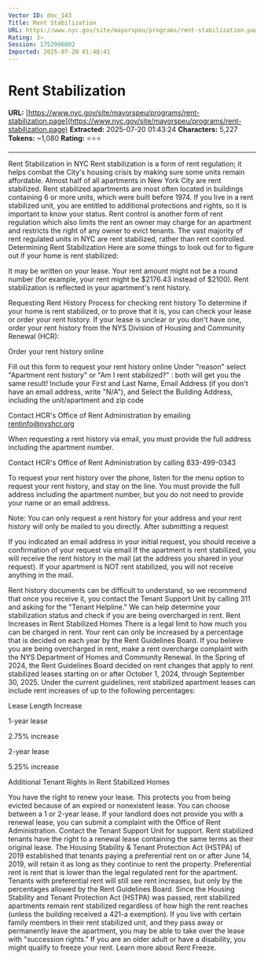 ```yaml
---
Vector ID: doc_143
Title: Rent Stabilization
URL: https://www.nyc.gov/site/mayorspeu/programs/rent-stabilization.page
Rating: 3⭐
Session: 1752996002
Imported: 2025-07-20 01:48:41
---
```


# Rent Stabilization

**URL:** [https://www.nyc.gov/site/mayorspeu/programs/rent-stabilization.page](https://www.nyc.gov/site/mayorspeu/programs/rent-stabilization.page)
**Extracted:** 2025-07-20 01:43:24
**Characters:** 5,227
**Tokens:** ~1,080
**Rating:** ⭐⭐⭐

---



Rent Stabilization in NYC
Rent stabilization is a form of rent regulation; it helps combat the City's housing crisis by making sure some units remain affordable. Almost half of all apartments in New York City are rent stabilized. Rent stabilized apartments are most often located in buildings containing 6 or more units, which were built before 1974. If you live in a rent stabilized unit, you are entitled to additional protections and rights, so it is important to know your status.
Rent control is another form of rent regulation which also limits the rent an owner may charge for an apartment and restricts the right of any owner to evict tenants. The vast majority of rent regulated units in NYC are rent stabilized, rather than rent controlled.
Determining Rent Stabilization
Here are some things to look out for to figure out if your home is rent stabilized:

It may be written on your lease.
Your rent amount might not be a round number (for example, your rent might be $2176.43 instead of $2100).
Rent stabilization is reflected in your apartment's rent history.

Requesting Rent History
Process for checking rent history
To determine if your home is rent stabilized, or to prove that it is, you can check your lease or order your rent history. If your lease is unclear or you don't have one, order your rent history from the NYS Division of Housing and Community Renewal (HCR):

Order your rent history online

Fill out this form to request your rent history online
Under "reason" select "Apartment rent history" or "Am I rent stabilized?" : both will get you the same result!
Include your First and Last Name, Email Address (if you don't have an email address, write "N/A"), and Select the Building Address, including the unit/apartment and zip code


Contact HCR's Office of Rent Administration by emailing rentinfo@nyshcr.org

When requesting a rent history via email, you must provide the full address including the apartment number.


Contact HCR's Office of Rent Administration by calling 833-499-0343

To request your rent history over the phone, listen for the menu option to request your rent history, and stay on the line.
You must provide the full address including the apartment number, but you do not need to provide your name or an email address.



Note: You can only request a rent history for your address and your rent history will only be mailed to you directly.
After submitting a request

If you indicated an email address in your initial request, you should receive a confirmation of your request via email
If the apartment is rent stabilized, you will receive the rent history in the mail (at the address you shared in your request). If your apartment is NOT rent stabilized, you will not receive anything in the mail.

Rent history documents can be difficult to understand, so we recommend that once you receive it, you contact the Tenant Support Unit by calling 311 and asking for the "Tenant Helpline." We can help determine your stabilization status and check if you are being overcharged in rent.
Rent Increases in Rent Stabilized Homes
There is a legal limit to how much you can be charged in rent. Your rent can only be increased by a percentage that is decided on each year by the Rent Guidelines Board. If you believe you are being overcharged in rent, make a rent overcharge complaint with the NYS Department of Homes and Community Renewal. In the Spring of 2024, the Rent Guidelines Board decided on rent changes that apply to rent stabilized leases starting on or after October 1, 2024, through September 30, 2025.
Under the current guidelines, rent stabilized apartment leases can include rent increases of up to the following percentages:



Lease Length
Increase





1-year lease


2.75% increase




2-year lease


5.25% increase




Additional Tenant Rights in Rent Stabilized Homes

You have the right to renew your lease. This protects you from being evicted because of an expired or nonexistent lease. You can choose between a 1 or 2-year lease. If your landlord does not provide you with a renewal lease, you can submit a complaint with the Office of Rent Administration. Contact the Tenant Support Unit for support.
Rent stabilized tenants have the right to a renewal lease containing the same terms as their original lease.
The Housing Stability & Tenant Protection Act (HSTPA) of 2019 established that tenants paying a preferential rent on or after June 14, 2019, will retain it as long as they continue to rent the property. Preferential rent is rent that is lower than the legal regulated rent for the apartment. Tenants with preferential rent will still see rent increases, but only by the percentages allowed by the Rent Guidelines Board.
Since the Housing Stability and Tenant Protection Act (HSTPA) was passed, rent stabilized apartments remain rent stabilized regardless of how high the rent reaches (unless the building received a 421-a exemption).
If you live with certain family members in their rent stabilized unit, and they pass away or permanently leave the apartment, you may be able to take over the lease with "succession rights."
If you are an older adult or have a disability, you might qualify to freeze your rent. Learn more about Rent Freeze.


